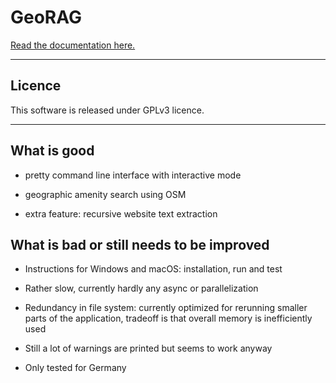 # GeoRAG  

[Read the documentation here.](./docs/Documentation.md)

--- 

## Licence 

This software is released under GPLv3 licence. 

--- 

## What is good

- pretty command line interface with interactive mode

- geographic amenity search using OSM

- extra feature: recursive website text extraction   


## What is bad or still needs to be improved

- Instructions for Windows and macOS: installation, run and test 

- Rather slow, currently hardly any async or parallelization

- Redundancy in file system: currently optimized for rerunning smaller parts of the application, tradeoff is that overall memory is inefficiently used

- Still a lot of warnings are printed but seems to work anyway

- Only tested for Germany 
